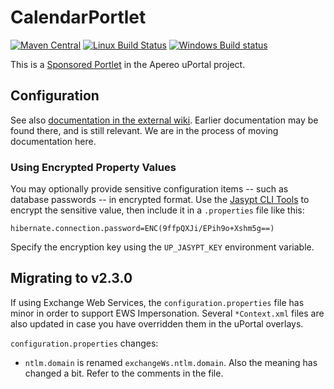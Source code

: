 # CalendarPortlet

[![Maven Central](https://maven-badges.herokuapp.com/maven-central/org.jasig.portlet/CalendarPortlet/badge.svg)](https://maven-badges.herokuapp.com/maven-central/org.jasig.portlet/CalendarPortlet)
[![Linux Build Status](https://travis-ci.org/Jasig/CalendarPortlet.svg?branch=master)](https://travis-ci.org/Jasig/CalendarPortlet)
[![Windows Build status](https://ci.appveyor.com/api/projects/status/d8e32yt07o12mg23/branch/master?svg=true)](https://ci.appveyor.com/project/ChristianMurphy/calendarportlet/branch/master)

This is a [Sponsored Portlet][] in the Apereo uPortal project.

## Configuration

See also [documentation in the external wiki][CalendarPortlet in Confluence].  Earlier documentation may be found there, and is still relevant.  We are in the process of moving documentation here.

### Using Encrypted Property Values

You may optionally provide sensitive configuration items -- such as database passwords -- in encrypted format.  Use the [Jasypt CLI Tools](http://www.jasypt.org/cli.html) to encrypt the sensitive value, then include it in a `.properties` file like this:

```
hibernate.connection.password=ENC(9ffpQXJi/EPih9o+Xshm5g==)
```

Specify the encryption key using the `UP_JASYPT_KEY` environment variable.

## Migrating to v2.3.0

If using Exchange Web Services, the `configuration.properties` file has minor in order to support EWS Impersonation.  Several `*Context.xml` files are also updated in case you have overridden them in the uPortal overlays.

`configuration.properties` changes:
* `ntlm.domain` is renamed `exchangeWs.ntlm.domain`.  Also the meaning has changed a bit.  Refer to the comments in the file.

[Sponsored Portlet]: https://wiki.jasig.org/display/PLT/Jasig+Sponsored+Portlets
[CalendarPortlet in Confluence]: https://wiki.jasig.org/display/PLT/Calendar+Portlet
